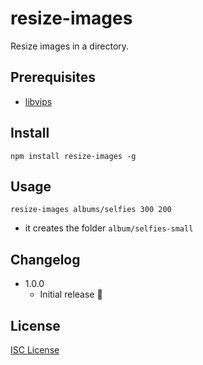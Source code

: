 # resize-images

Resize images in a directory.

## Prerequisites

* [libvips](https://github.com/jcupitt/libvips)

## Install

    npm install resize-images -g

## Usage

    resize-images albums/selfies 300 200

* it creates the folder `album/selfies-small`

## Changelog

* 1.0.0 
    * Initial release :tada:

## License

[ISC License](http://opensource.org/licenses/ISC)
